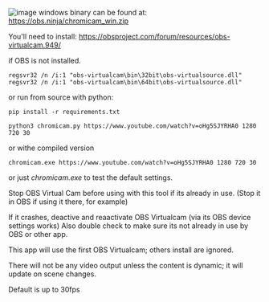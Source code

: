 ![image](https://user-images.githubusercontent.com/2575698/84745620-d6a57b80-af82-11ea-8137-7e01dd188004.png)
windows binary can be found at: https://obs.ninja/chromicam_win.zip

You'll need to install: https://obsproject.com/forum/resources/obs-virtualcam.949/

if OBS is not installed.
```
regsvr32 /n /i:1 "obs-virtualcam\bin\32bit\obs-virtualsource.dll"
regsvr32 /n /i:1 "obs-virtualcam\bin\64bit\obs-virtualsource.dll"
```

or run from source with python:

```
pip install -r requirements.txt
```
```
python3 chromicam.py https://www.youtube.com/watch?v=oHg5SJYRHA0 1280 720 30
```
or withe compiled version
```
chromicam.exe https://www.youtube.com/watch?v=oHg5SJYRHA0 1280 720 30
```
or just *chromicam.exe* to test the default settings.

Stop OBS Virtual Cam before using with this tool if its already in use. 
(Stop it in OBS if using it there, for example)

If it crashes, deactive and reaactivate OBS Virtualcam (via its OBS device settings works)
Also double check to make sure its not already in use by OBS or other app.

This app will use the first OBS Virtualcam; others install are ignored.

There will not be any video output unless the content is dynamic; it will update on scene changes.

Default is up to 30fps
